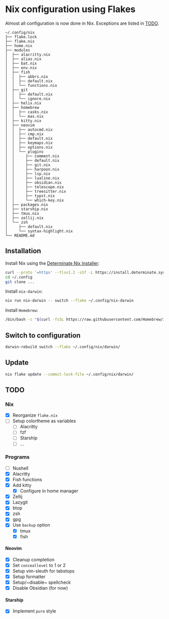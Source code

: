 # Nix configuration using Flakes

Almost all configuration is now done in Nix. Exceptions are listed in [TODO](#todo).

```
~/.config/nix
├── flake.lock
├── flake.nix
├── home.nix
├── modules
│  ├── alacritty.nix
│  ├── alias.nix
│  ├── bat.nix
│  ├── env.nix
│  ├── fish
│  │  ├── abbrs.nix
│  │  ├── default.nix
│  │  └── functions.nix
│  ├── git
│  │  ├── default.nix
│  │  └── ignore.nix
│  ├── helix.nix
│  ├── homebrew
│  │  ├── casks.nix
│  │  └── mas.nix
│  ├── kitty.nix
│  ├── neovim
│  │  ├── autocmd.nix
│  │  ├── cmp.nix
│  │  ├── default.nix
│  │  ├── keymaps.nix
│  │  ├── options.nix
│  │  └── plugins
│  │     ├── comment.nix
│  │     ├── default.nix
│  │     ├── git.nix
│  │     ├── harpoon.nix
│  │     ├── lsp.nix
│  │     ├── lualine.nix
│  │     ├── obsidian.nix
│  │     ├── telescope.nix
│  │     ├── treesitter.nix
│  │     ├── typst.nix
│  │     └── which-key.nix
│  ├── packages.nix
│  ├── starship.nix
│  ├── tmux.nix
│  ├── zellij.nix
│  └── zsh
│     ├── default.nix
│     └── syntax-highlight.nix
└── README.md
```

## Installation

Install Nix using the [Determinate Nix Installer](https://github.com/DeterminateSystems/nix-installer):

```sh
curl --proto '=https' --tlsv1.2 -sSf -L https://install.determinate.systems/nix | sh -s -- install
cd ~/.config
git clone ...
```

Install `nix-darwin`:

```sh
nix run nix-darwin -- switch --flake ~/.config/nix-darwin
```

Install `Homebrew`:

```sh
/bin/bash -c "$(curl -fsSL https://raw.githubusercontent.com/Homebrew/install/HEAD/install.sh)"
```

## Switch to configuration

```sh
darwin-rebuild switch --flake ~/.config/nix/darwin/
```

## Update

```sh
nix flake update --commit-lock-file ~/.config/nix/darwin/
```

## TODO

### Nix

- [x] Reorganize `flake.nix`
- [ ] Setup colortheme as variables
    - [ ] Alacritty
    - [ ] fzf
    - [ ] Starship
    - [ ] ...

### Programs

- [ ] Nushell
- [x] Alacritty
- [x] Fish functions
- [x] Add kitty
    - [x] Configure in home manager
- [x] Zellij
- [x] Lazygit
- [x] btop
- [x] zsh
- [x] gpg
- [x] Use `backup` option
    - [x] tmux
    - [x] fish

#### Neovim

- [x] Cleanup completion
- [x] Set `conceallevel` to 1 or 2
- [x] Setup vim-sleuth for tabstops
- [x] Setup formatter
- [x] Setup/~disable~ spellcheck
- [x] Disable Obsidian (for now)

#### Starship

- [x] Implement `pure` style
